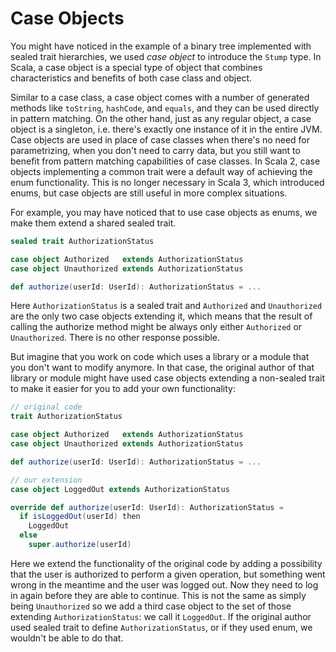 
# Case Objects

You might have noticed in the example of a binary tree implemented with sealed trait hierarchies, 
we used *case object* to introduce the `Stump` type. 
In Scala, a case object is a special type of object that combines characteristics and benefits of both case class and object.

Similar to a case class, a case object comes with a number of generated methods like `toString`, `hashCode`,
and `equals`, and they can be used directly in pattern matching. 
On the other hand, just as any regular object, a case object is a singleton, i.e. there's exactly one instance of it in the entire JVM. 
Case objects are used in place of case classes when there's no need for parametrizing, when you don't need  to carry data, 
but you still want to benefit from pattern matching capabilities of case classes. 
In Scala 2, case objects implementing a common trait were a default way of achieving the enum functionality. 
This is no longer necessary in Scala 3, which introduced enums, but case objects are still useful in more complex situations.

For example, you may have noticed that to use case objects as enums, we make them extend a shared sealed trait.

```scala 3
sealed trait AuthorizationStatus

case object Authorized   extends AuthorizationStatus
case object Unauthorized extends AuthorizationStatus

def authorize(userId: UserId): AuthorizationStatus = ...
```

Here `AuthorizationStatus` is a sealed trait and `Authorized` and `Unauthorized` are the only two case objects extending it, 
which means that the result of calling the authorize method might be always only either `Authorized` or `Unauthorized`. 
There is no other response possible.

But imagine that you work on code which uses a library or a module that you don't want to modify anymore. 
In that case, the original author of that library or module might have used case objects extending a non-sealed trait 
to make it easier for you to add your own functionality:

```scala 3
// original code
trait AuthorizationStatus

case object Authorized   extends AuthorizationStatus
case object Unauthorized extends AuthorizationStatus

def authorize(userId: UserId): AuthorizationStatus = ...

// our extension
case object LoggedOut extends AuthorizationStatus

override def authorize(userId: UserId): AuthorizationStatus =
  if isLoggedOut(userId) then
    LoggedOut
  else
    super.authorize(userId)
```

Here we extend the functionality of the original code by adding a possibility that the user is authorized to perform a given operation, 
but something went wrong in the meantime and the user was logged out. 
Now they need to log in again before they are able to continue. 
This is not the same as simply being `Unauthorized` so we add a third case object to the set of those extending `AuthorizationStatus`: 
we call it `LoggedOut`. 
If the original author used sealed trait to define `AuthorizationStatus`, or if they used enum, we wouldn't be able to do that.
